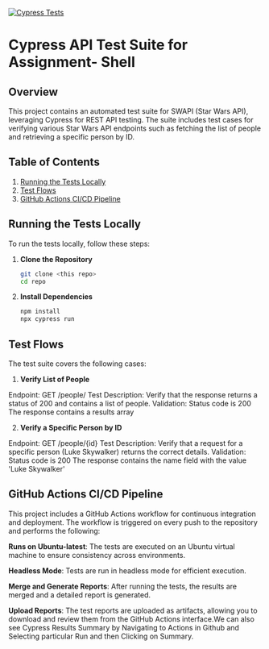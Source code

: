 [![Cypress Tests](https://github.com/adminvns/shell_assignment_api/actions/workflows/cypress-tests.yml/badge.svg?branch=main)](https://github.com/adminvns/shell_assignment_api/actions/workflows/cypress-tests.yml)
# Cypress API Test Suite for Assignment- Shell

## Overview

This project contains an automated test suite for SWAPI (Star Wars API), leveraging Cypress for REST API testing. The suite includes test cases for verifying various Star Wars API endpoints such as fetching the list of people and retrieving a specific person by ID.

## Table of Contents

1. [Running the Tests Locally](#running-the-tests-locally)
2. [Test Flows](#test-flows)
3. [GitHub Actions CI/CD Pipeline](#github-actions-cicd-pipeline)

## Running the Tests Locally

To run the tests locally, follow these steps:

1. **Clone the Repository**

   ```bash
   git clone <this repo>
   cd repo
2. **Install Dependencies**

     ```bash
   npm install
   npx cypress run

## Test Flows
The test suite covers the following cases:

1. **Verify List of People**

Endpoint: GET /people/
Test Description: Verify that the response returns a status of 200 and contains a list of people.
Validation:
Status code is 200
The response contains a results array

2. **Verify a Specific Person by ID**

Endpoint: GET /people/{id}
Test Description: Verify that a request for a specific person (Luke Skywalker) returns the correct details.
Validation:
Status code is 200
The response contains the name field with the value 'Luke Skywalker'

## GitHub Actions CI/CD Pipeline

This project includes a GitHub Actions workflow for continuous integration and deployment. The workflow is triggered on every push to the repository and performs the following:

**Runs on Ubuntu-latest**: The tests are executed on an Ubuntu virtual machine to ensure consistency across environments.

**Headless Mode**: Tests are run in headless mode for efficient execution.

**Merge and Generate Reports**: After running the tests, the results are merged and a detailed report is generated.

**Upload Reports**: The test reports are uploaded as artifacts, allowing you to download and review them from the GitHub Actions interface.We can also see Cypress Results Summary by Navigating to Actions in Github and Selecting particular Run and then Clicking on Summary.

##
